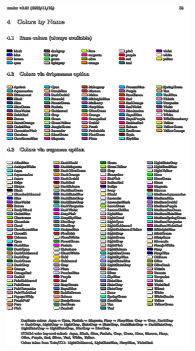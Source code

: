 ![xcolors-by-name](https://github.com/IxI-Enki/IxI-Enki/blob/main/.dev/visual/Xcolor%20by%20Name.png?raw=true)


